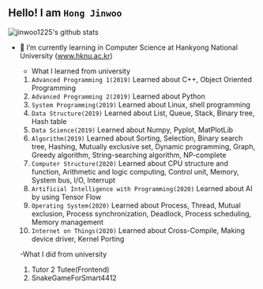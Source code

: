 ## Hello! I am `Hong Jinwoo`
![jinwoo1225's github stats](https://github-readme-stats.vercel.app/api?username=jinwoo1225)

- 🌱 I’m currently learning in Computer Science at Hankyong National University (www.hknu.ac.kr)
  - What I learned from university
  1. `Advanced Programming 1(2019)` Learned about C++, Object Oriented Programming
  2. `Advanced Programming 2(2019)` Learned about Python
  3. `System Programming(2019)` Learned about Linux, shell programming
  4. `Data Structure(2019)` Learned about List, Queue, Stack, Binary tree, Hash table
  5. `Data Science(2019)` Learned about Numpy, Pyplot, MatPlotLib
  6. `Algorithm(2019)` Learned about Sorting, Selection, Binary search tree, Hashing, Mutually exclusive set, Dynamic programming, Graph, Greedy algorithm, String-searching algorithm, NP-complete
  7. `Computer Structure(2020)` Learned about CPU structure and function, Arithmetic and logic computing, Control unit, Memory, System bus, I/O, Interrupt
  8. `Artificial Intelligence with Programming(2020)` Learned about AI by using Tensor Flow
  9. `Operating System(2020)` Learned about Process, Thread, Mutual exclusion, Process synchronization, Deadlock, Process scheduling, Memory management
  10. `Internet on Things(2020)` Learned about Cross-Compile, Making device driver, Kernel Porting
  
  -What I did from university
  1. Tutor 2 Tutee(Frontend)
  2. SnakeGameForSmart4412
  
<!--
**jinwoo1225/jinwoo1225** is a ✨ _special_ ✨ repository because its `README.md` (this file) appears on your GitHub profile.

Here are some ideas to get you started:

- 🔭 I’m currently working on ...

- 👯 I’m looking to collaborate on ...
- 🤔 I’m looking for help with ...
- 💬 Ask me about ...
- 📫 How to reach me: ...
- 😄 Pronouns: ...
- ⚡ Fun fact: ...
-->

